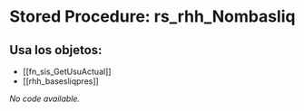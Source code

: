 # Stored Procedure: rs_rhh_Nombasliq

## Usa los objetos:
- [[fn_sis_GetUsuActual]]
- [[rhh_basesliqpres]]

*No code available.*
